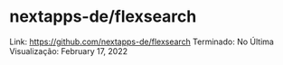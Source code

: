 # nextapps-de/flexsearch

Link: https://github.com/nextapps-de/flexsearch
Terminado: No
Última Visualização: February 17, 2022